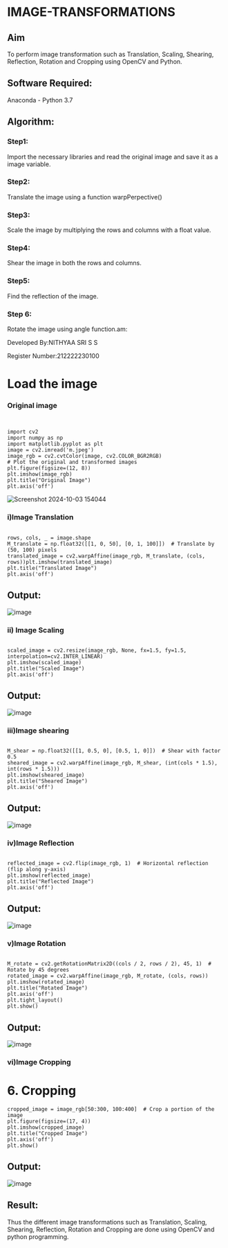 # IMAGE-TRANSFORMATIONS


## Aim
To perform image transformation such as Translation, Scaling, Shearing, Reflection, Rotation and Cropping using OpenCV and Python.

## Software Required:
Anaconda - Python 3.7

## Algorithm:
### Step1:
Import the necessary libraries and read the original image and save it as a image variable.

### Step2:
Translate the image using a function warpPerpective()

### Step3:
Scale the image by multiplying the rows and columns with a float value.

### Step4:
Shear the image in both the rows and columns.

### Step5:
Find the reflection of the image.

### Step 6:
Rotate the image using angle function.am:

Developed By:NITHYAA SRI S S

Register Number:212222230100
# Load the image
### Original image 
```


import cv2
import numpy as np
import matplotlib.pyplot as plt
image = cv2.imread('m.jpeg')
image_rgb = cv2.cvtColor(image, cv2.COLOR_BGR2RGB)
# Plot the original and transformed images
plt.figure(figsize=(12, 8))
plt.imshow(image_rgb)
plt.title("Original Image")
plt.axis('off')

````

![Screenshot 2024-10-03 154044](https://github.com/user-attachments/assets/30928e2e-b2ed-4e5c-9310-a081e6cc14d7)

### i)Image Translation
```

rows, cols, _ = image.shape
M_translate = np.float32([[1, 0, 50], [0, 1, 100]])  # Translate by (50, 100) pixels
translated_image = cv2.warpAffine(image_rgb, M_translate, (cols, rows))plt.imshow(translated_image)
plt.title("Translated Image")
plt.axis('off')
```
## Output:
![image](https://github.com/user-attachments/assets/a226b687-d2e0-400e-9823-3452caf49f32)
### ii) Image Scaling
```

scaled_image = cv2.resize(image_rgb, None, fx=1.5, fy=1.5, interpolation=cv2.INTER_LINEAR) 
plt.imshow(scaled_image)
plt.title("Scaled Image")
plt.axis('off')
```
## Output:
![image](https://github.com/user-attachments/assets/9476d284-0dd2-4290-acd8-c5460d767ccd)

### iii)Image shearing
```

M_shear = np.float32([[1, 0.5, 0], [0.5, 1, 0]])  # Shear with factor 0.5
sheared_image = cv2.warpAffine(image_rgb, M_shear, (int(cols * 1.5), int(rows * 1.5)))
plt.imshow(sheared_image)
plt.title("Sheared Image")
plt.axis('off')
```
## Output:
![image](https://github.com/user-attachments/assets/43a8341b-2674-4ff9-81ac-2cebc9a06ce8)

### iv)Image Reflection
```

reflected_image = cv2.flip(image_rgb, 1)  # Horizontal reflection (flip along y-axis)
plt.imshow(reflected_image)
plt.title("Reflected Image")
plt.axis('off')
```
## Output:
![image](https://github.com/user-attachments/assets/3b2da3f5-4295-40c0-8925-d68da17ad106)

### v)Image Rotation
```

M_rotate = cv2.getRotationMatrix2D((cols / 2, rows / 2), 45, 1)  # Rotate by 45 degrees
rotated_image = cv2.warpAffine(image_rgb, M_rotate, (cols, rows))
plt.imshow(rotated_image)
plt.title("Rotated Image")
plt.axis('off')
plt.tight_layout()
plt.show()
```
## Output:
![image](https://github.com/user-attachments/assets/2ec944fa-1fd2-4e23-b46a-de0d0800383e)
### vi)Image Cropping
# 6. Cropping
```
cropped_image = image_rgb[50:300, 100:400]  # Crop a portion of the image
plt.figure(figsize=(17, 4))
plt.imshow(cropped_image)
plt.title("Cropped Image")
plt.axis('off')
plt.show()
```
## Output:
![image](https://github.com/user-attachments/assets/7ce4cd16-3ae5-490b-9d11-8af3a2c5fc85)





## Result: 

Thus the different image transformations such as Translation, Scaling, Shearing, Reflection, Rotation and Cropping are done using OpenCV and python programming.
